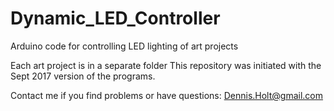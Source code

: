 # Dynamic_LED_Controller
Arduino code for controlling LED lighting of art projects

Each art project is in a separate folder
This repository was initiated with the Sept 2017 version of the programs.

Contact me if you find problems or have questions: Dennis.Holt@gmail.com